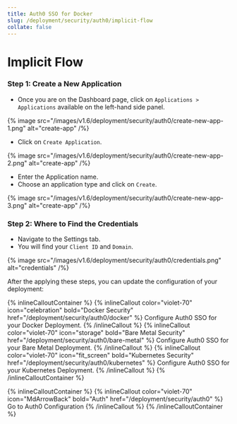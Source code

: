 ```yaml
---
title: Auth0 SSO for Docker
slug: /deployment/security/auth0/implicit-flow
collate: false
---
```


# Implicit Flow

### Step 1: Create a New Application

- Once you are on the Dashboard page, click on `Applications > Applications` available on the left-hand side panel.

{% image 
src="/images/v1.6/deployment/security/auth0/create-new-app-1.png" 
alt="create-app" /%}

- Click on `Create Application`.

{% image 
src="/images/v1.6/deployment/security/auth0/create-new-app-2.png" 
alt="create-app" /%}

- Enter the Application name.
- Choose an application type and click on `Create`.

{% image 
src="/images/v1.6/deployment/security/auth0/create-new-app-3.png" 
alt="create-app" /%}

### Step 2: Where to Find the Credentials

- Navigate to the Settings tab. 
- You will find your `Client ID` and `Domain`.

{% image 
src="/images/v1.6/deployment/security/auth0/credentials.png" 
alt="credentials" /%}

After the applying these steps, you can update the configuration of your deployment:

{% inlineCalloutContainer %}
  {% inlineCallout
    color="violet-70"
    icon="celebration"
    bold="Docker Security"
    href="/deployment/security/auth0/docker" %}
    Configure Auth0 SSO for your Docker Deployment.
  {% /inlineCallout %}
  {% inlineCallout
    color="violet-70"
    icon="storage"
    bold="Bare Metal Security"
    href="/deployment/security/auth0/bare-metal" %}
    Configure Auth0 SSO for your Bare Metal Deployment.
  {% /inlineCallout %}
  {% inlineCallout
    color="violet-70"
    icon="fit_screen"
    bold="Kubernetes Security"
    href="/deployment/security/auth0/kubernetes" %}
    Configure Auth0 SSO for your Kubernetes Deployment.
  {% /inlineCallout %}
{% /inlineCalloutContainer %}



{% inlineCalloutContainer %}
  {% inlineCallout
    color="violet-70"
    icon="MdArrowBack"
    bold="Auth"
    href="/deployment/security/auth0" %}
    Go to Auth0 Configuration
  {% /inlineCallout %}
{% /inlineCalloutContainer %}